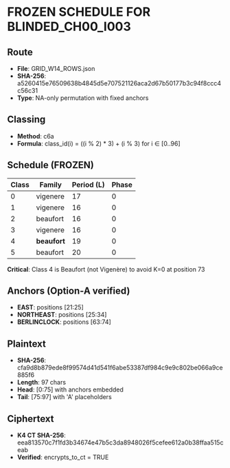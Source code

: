 # FROZEN SCHEDULE FOR BLINDED_CH00_I003

## Route
- **File**: GRID_W14_ROWS.json
- **SHA-256**: a5260415e76509638b4845d5e707521126aca2d67b50177b3c94f8ccc4c56c31
- **Type**: NA-only permutation with fixed anchors

## Classing
- **Method**: c6a
- **Formula**: class_id(i) = ((i % 2) * 3) + (i % 3) for i ∈ [0..96]

## Schedule (FROZEN)
| Class | Family | Period (L) | Phase |
|-------|--------|------------|-------|
| 0 | vigenere | 17 | 0 |
| 1 | vigenere | 16 | 0 |
| 2 | beaufort | 16 | 0 |
| 3 | vigenere | 16 | 0 |
| 4 | **beaufort** | 19 | 0 |
| 5 | beaufort | 20 | 0 |

**Critical**: Class 4 is Beaufort (not Vigenère) to avoid K=0 at position 73

## Anchors (Option-A verified)
- **EAST**: positions [21:25]
- **NORTHEAST**: positions [25:34]
- **BERLINCLOCK**: positions [63:74]

## Plaintext
- **SHA-256**: cfa9d8b879ede8f99574d41d541f6abe53387df984c9e9c802be066a9ce885f6
- **Length**: 97 chars
- **Head**: [0:75] with anchors embedded
- **Tail**: [75:97] with 'A' placeholders

## Ciphertext
- **K4 CT SHA-256**: eea813570c7f1fd3b34674e47b5c3da8948026f5cefee612a0b38ffaa515ceab
- **Verified**: encrypts_to_ct = TRUE